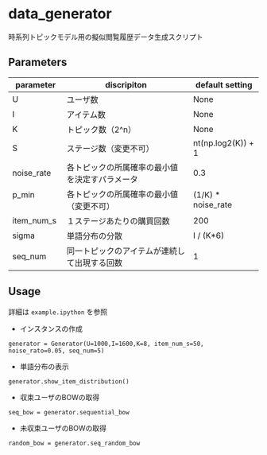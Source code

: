 # data_generator
時系列トピックモデル用の擬似閲覧履歴データ生成スクリプト

## Parameters

| parameter | discripiton  |default setting | 
| ---- | ---- |---- |
| U | ユーザ数 |None|
| I | アイテム数 |None|
| K | トピック数（2^n）|None|
| S | ステージ数（変更不可）|nt(np.log2(K)) + 1 |
| noise_rate | 各トピックの所属確率の最小値を決定すパラメータ | 0.3 |
| p_min 　　　| 各トピックの所属確率の最小値（変更不可）|(1/K) * noise_rate|
| item_num_s | １ステージあたりの購買回数|200|
| sigma      | 単語分布の分散| I / (K*6) |
| seq_num    | 同一トピックのアイテムが連続して出現する回数|1|

## Usage
詳細は `example.ipython` を参照
- インスタンスの作成
```
generator = Generator(U=1000,I=1600,K=8, item_num_s=50, noise_rato=0.05, seq_num=5)
```
- 単語分布の表示
```
generator.show_item_distribution()
```
- 収束ユーザのBOWの取得
```
seq_bow = generator.sequential_bow
```
- 未収束ユーザのBOWの取得
```
random_bow = generator.seq_random_bow
```
